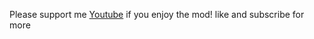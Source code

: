 Please support me
[Youtube](https://youtube.com/@thenightmoonvofficialyt?feature=shared) if you enjoy the mod! like and subscribe for more